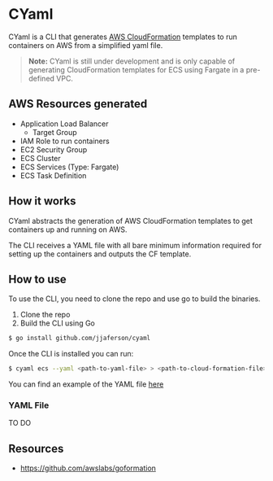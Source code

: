 # CYaml

CYaml is a CLI that generates [AWS CloudFormation](https://aws.amazon.com/cloudformation/) templates to run containers on AWS from a simplified yaml file.

> **Note:** CYaml is still under development and is only capable of generating CloudFormation templates for ECS using Fargate in a pre-defined VPC.

## AWS Resources generated

* Application Load Balancer
  * Target Group
* IAM Role to run containers
* EC2 Security Group
* ECS Cluster
* ECS Services (Type: Fargate)
* ECS Task Definition

## How it works

CYaml abstracts the generation of AWS CloudFormation templates to get containers up and running on AWS. 

The CLI receives a YAML file with all bare minimum information required for setting up the containers and outputs the CF template.

## How to use

To use the CLI, you need to clone the repo and use go to build the binaries.

1) Clone the repo
2) Build the CLI using Go

```bash
$ go install github.com/jjaferson/cyaml
```
Once the CLI is installed you can run:

```bash
$ cyaml ecs --yaml <path-to-yaml-file> > <path-to-cloud-formation-file>
```

You can find an example of the YAML file [here](./templates/ecs.yaml)

### YAML File

TO DO

## Resources 

* https://github.com/awslabs/goformation

